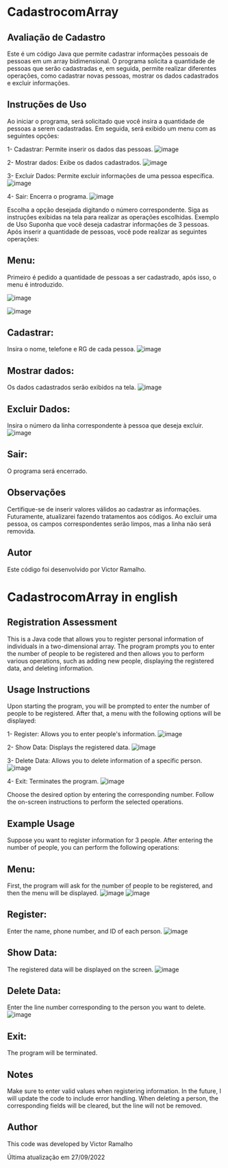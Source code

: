 # CadastrocomArray
## Avaliação de Cadastro
Este é um código Java que permite cadastrar informações pessoais de pessoas em um array bidimensional. O programa solicita a quantidade de pessoas que serão cadastradas e, em seguida, permite realizar diferentes operações, como cadastrar novas pessoas, mostrar os dados cadastrados e excluir informações.

## Instruções de Uso
Ao iniciar o programa, será solicitado que você insira a quantidade de pessoas a serem cadastradas.
Em seguida, será exibido um menu com as seguintes opções:

1- Cadastrar: Permite inserir os dados das pessoas.
![image](https://github.com/RamalhoVr/CadastrocomArray/assets/116125017/0c8b18a9-6985-41ac-841f-fb0090e1bc29)

2- Mostrar dados: Exibe os dados cadastrados.
![image](https://github.com/RamalhoVr/CadastrocomArray/assets/116125017/7436b035-08e7-4490-966f-6d1b8b59acb8)

3- Excluir Dados: Permite excluir informações de uma pessoa específica.
![image](https://github.com/RamalhoVr/CadastrocomArray/assets/116125017/2130a034-7134-46a2-82d4-f7414f4a13a9)

4- Sair: Encerra o programa.
![image](https://github.com/RamalhoVr/CadastrocomArray/assets/116125017/58efba18-2017-4f4c-bd2c-c626b38368c0)

Escolha a opção desejada digitando o número correspondente.
Siga as instruções exibidas na tela para realizar as operações escolhidas.
Exemplo de Uso
Suponha que você deseja cadastrar informações de 3 pessoas. Após inserir a quantidade de pessoas, você pode realizar as seguintes operações:

## Menu: 
Primeiro é pedido a quantidade de pessoas a ser cadastrado, após isso, o menu é introduzido.

![image](https://github.com/RamalhoVr/CadastrocomArray/assets/116125017/41a43281-081b-45ba-a38b-8006fedb5b45)

![image](https://github.com/RamalhoVr/CadastrocomArray/assets/116125017/24a86a16-3944-4dba-8ae3-f0fc8ab53f30)

## Cadastrar:
Insira o nome, telefone e RG de cada pessoa.
![image](https://github.com/RamalhoVr/CadastrocomArray/assets/116125017/f1447805-4150-4603-a486-b70aeac628f0)


## Mostrar dados:
Os dados cadastrados serão exibidos na tela.
![image](https://github.com/RamalhoVr/CadastrocomArray/assets/116125017/2767636f-ba33-47f9-9e91-53ac8a5d4fa2)


## Excluir Dados:
Insira o número da linha correspondente à pessoa que deseja excluir.
![image](https://github.com/RamalhoVr/CadastrocomArray/assets/116125017/6fe2ff32-2b6c-45a5-a16e-251b203d91c7)


## Sair:
O programa será encerrado.

## Observações
Certifique-se de inserir valores válidos ao cadastrar as informações.
Futuramente, atualizarei fazendo tratamentos aos códigos.
Ao excluir uma pessoa, os campos correspondentes serão limpos, mas a linha não será removida.


## Autor
Este código foi desenvolvido por Victor Ramalho.

# CadastrocomArray in english

## Registration Assessment
This is a Java code that allows you to register personal information of individuals in a two-dimensional array. The program prompts you to enter the number of people to be registered and then allows you to perform various operations, such as adding new people, displaying the registered data, and deleting information.

## Usage Instructions
Upon starting the program, you will be prompted to enter the number of people to be registered. 
After that, a menu with the following options will be displayed:

1- Register: Allows you to enter people's information.
![image](https://github.com/RamalhoVr/CadastrocomArray/assets/116125017/0c8b18a9-6985-41ac-841f-fb0090e1bc29)

2- Show Data: Displays the registered data.
![image](https://github.com/RamalhoVr/CadastrocomArray/assets/116125017/7436b035-08e7-4490-966f-6d1b8b59acb8)

3- Delete Data: Allows you to delete information of a specific person.
![image](https://github.com/RamalhoVr/CadastrocomArray/assets/116125017/2130a034-7134-46a2-82d4-f7414f4a13a9)

4- Exit: Terminates the program.
![image](https://github.com/RamalhoVr/CadastrocomArray/assets/116125017/58efba18-2017-4f4c-bd2c-c626b38368c0)

Choose the desired option by entering the corresponding number.
Follow the on-screen instructions to perform the selected operations.

## Example Usage
Suppose you want to register information for 3 people. After entering the number of people, you can perform the following operations:

## Menu: 
First, the program will ask for the number of people to be registered, and then the menu will be displayed.
![image](https://github.com/RamalhoVr/CadastrocomArray/assets/116125017/41a43281-081b-45ba-a38b-8006fedb5b45)
![image](https://github.com/RamalhoVr/CadastrocomArray/assets/116125017/24a86a16-3944-4dba-8ae3-f0fc8ab53f30)

## Register:
Enter the name, phone number, and ID of each person.
![image](https://github.com/RamalhoVr/CadastrocomArray/assets/116125017/f1447805-4150-4603-a486-b70aeac628f0)


## Show Data:
The registered data will be displayed on the screen.
![image](https://github.com/RamalhoVr/CadastrocomArray/assets/116125017/2767636f-ba33-47f9-9e91-53ac8a5d4fa2)


## Delete Data:
Enter the line number corresponding to the person you want to delete.
![image](https://github.com/RamalhoVr/CadastrocomArray/assets/116125017/6fe2ff32-2b6c-45a5-a16e-251b203d91c7)


## Exit:
The program will be terminated.

## Notes
Make sure to enter valid values when registering information.
In the future, I will update the code to include error handling.
When deleting a person, the corresponding fields will be cleared, but the line will not be removed.

## Author
This code was developed by Victor Ramalho


Última atualização em 27/09/2022

